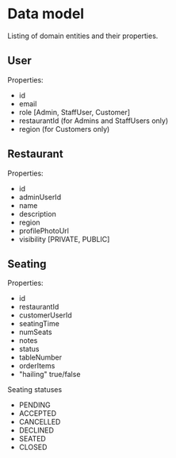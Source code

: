 # Data model

Listing of domain entities and their properties.

## User

Properties:

- id
- email
- role [Admin, StaffUser, Customer]
- restaurantId (for Admins and StaffUsers only)
- region (for Customers only)

## Restaurant

Properties:

- id
- adminUserId
- name
- description
- region
- profilePhotoUrl
- visibility [PRIVATE, PUBLIC]

## Seating

Properties:

- id
- restaurantId
- customerUserId
- seatingTime
- numSeats
- notes
- status
- tableNumber
- orderItems
- "hailing" true/false

Seating statuses
- PENDING
- ACCEPTED
- CANCELLED
- DECLINED
- SEATED
- CLOSED
